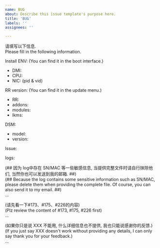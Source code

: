 ```yaml
---
name: BUG
about: Describe this issue template's purpose here.
title: 'BUG'
labels: ''
assignees: ''

---
```


请填写以下信息.  
Please fill in the following information.  

Install ENV: (You can find it in the boot interface.)  
 * DMI:  
 * CPU:  
 * NIC:  (pid & vid)

RR version: (You can find it in the update menu.)  
 * RR:  
 * addons:  
 * modules:  
 * lkms:  

DSM: 
 * model:  
 * version:  

Issue:  

logs:  

(## 因为 log中存在 SN/MAC 等一些敏感信息, 当提供完整文件时请自行抹除他们, 当然你也可以发送到我的邮箱. ##)  
(## Because the log contains some sensitive information such as SN/MAC, please delete them when providing the complete file. Of course, you can also send it to my email. ##)    
...

(请先看一下#173、#175、#226的内容)  
(Plz review the content of #173, #175, #226 first)  
...

(如果你只是说 XXX 不能用, 什么详细信息也不提供, 我也只能说感谢你的反馈.)  
(If you just say XXX doesn't work without providing any details, I can only say thank you for your feedback.)  
... 
